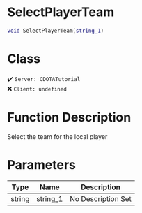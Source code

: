 # SelectPlayerTeam
```lua
void SelectPlayerTeam(string_1)
```
# Class
✔️ `Server: CDOTATutorial`  
❌ `Client: undefined`  

# Function Description
Select the team for the local player
# Parameters
Type|Name|Description
--|--|--
string|string_1|No Description Set
